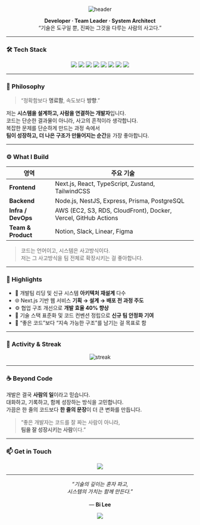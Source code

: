 <!-- 🌌 Bi Lee GitHub Profile (Full Enhanced Version) -->

<p align="center">
  <img src="https://capsule-render.vercel.app/api?type=waving&color=gradient&text=Bi%20Lee&fontSize=50&fontAlignY=40&fontColor=ffffff&height=160" alt="header"/>
</p>

<p align="center">
  <b>Developer · Team Leader · System Architect</b><br/>
  “기술은 도구일 뿐, 진짜는 그것을 다루는 사람의 사고다.”
</p>

---

### 🛠️ Tech Stack

<p align="center">
  <img src="https://img.shields.io/badge/Next.js-000000?style=for-the-badge&logo=nextdotjs&logoColor=white"/>
  <img src="https://img.shields.io/badge/React-20232A?style=for-the-badge&logo=react&logoColor=61DAFB"/>
  <img src="https://img.shields.io/badge/TypeScript-007ACC?style=for-the-badge&logo=typescript&logoColor=white"/>
  <img src="https://img.shields.io/badge/NestJS-E0234E?style=for-the-badge&logo=nestjs&logoColor=white"/>
  <img src="https://img.shields.io/badge/PostgreSQL-336791?style=for-the-badge&logo=postgresql&logoColor=white"/>
  <img src="https://img.shields.io/badge/AWS-232F3E?style=for-the-badge&logo=amazonaws&logoColor=white"/>
  <img src="https://img.shields.io/badge/Docker-2496ED?style=for-the-badge&logo=docker&logoColor=white"/>
  <img src="https://img.shields.io/badge/Vercel-000000?style=for-the-badge&logo=vercel&logoColor=white"/>
</p>

---

### 🧭 Philosophy

> “정확함보다 **명료함**, 속도보다 **방향**.”

저는 **시스템을 설계하고, 사람을 연결하는 개발자**입니다.  
코드는 단순한 결과물이 아니라, 사고의 흔적이라 생각합니다.  
복잡한 문제를 단순하게 만드는 과정 속에서  
**팀이 성장하고, 더 나은 구조가 만들어지는 순간**을 가장 좋아합니다.

---

### ⚙️ What I Build

| 영역 | 주요 기술 |
|------|------------|
| **Frontend** | Next.js, React, TypeScript, Zustand, TailwindCSS |
| **Backend** | Node.js, NestJS, Express, Prisma, PostgreSQL |
| **Infra / DevOps** | AWS (EC2, S3, RDS, CloudFront), Docker, Vercel, GitHub Actions |
| **Team & Product** | Notion, Slack, Linear, Figma |

> 코드는 언어이고, 시스템은 사고방식이다.  
> 저는 그 사고방식을 팀 전체로 확장시키는 걸 좋아합니다.

---

### 🚀 Highlights

- 🔧 개발팀 리딩 및 신규 시스템 **아키텍처 재설계** 다수  
- 🌐 Next.js 기반 웹 서비스 **기획 → 설계 → 배포 전 과정 주도**  
- ⚙️ 협업 구조 개선으로 **개발 효율 40% 향상**  
- 🧩 기술 스택 표준화 및 코드 컨벤션 정립으로 **신규 팀 안정화 기여**  
- 🎯 “좋은 코드”보다 “지속 가능한 구조”를 남기는 걸 목표로 함

---

### 🧠 Activity & Streak

<p align="center">
  <img src="https://github-readme-streak-stats.herokuapp.com/?user=excatt&theme=tokyonight" alt="streak"/>
</p>

---

### ☕ Beyond Code

개발은 결국 **사람의 일**이라고 믿습니다.  
대화하고, 기록하고, 함께 성장하는 방식을 고민합니다.  
가끔은 한 줄의 코드보다 **한 줄의 문장**이 더 큰 변화를 만듭니다.

> “좋은 개발자는 코드를 잘 짜는 사람이 아니라,  
> **팀을 잘 성장시키는 사람**이다.”

---

### 📫 Get in Touch

<p align="center">
  <a href="mailto:excatt@gmail.com">
    <img src="https://img.shields.io/badge/Email-333333?style=for-the-badge&logo=gmail&logoColor=white"/>
  </a>
</p>

---

<p align="center">
  <i>“기술의 깊이는 혼자 파고,<br/>
  시스템의 가치는 함께 만든다.”</i><br/><br/>
  — <b>Bi Lee</b>
</p>

<p align="center">
  <img src="https://capsule-render.vercel.app/api?type=waving&color=gradient&height=100&section=footer"/>
</p>

